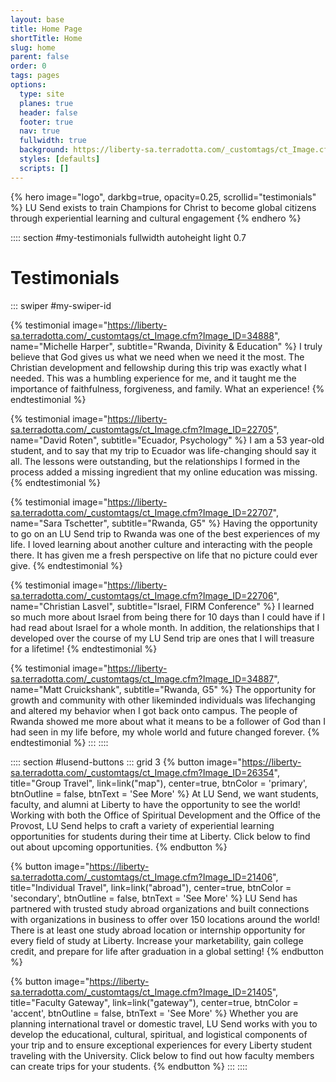 ```yaml
---
layout: base
title: Home Page
shortTitle: Home
slug: home
parent: false
order: 0
tags: pages
options:
  type: site
  planes: true
  header: false
  footer: true
  nav: true
  fullwidth: true
  background: https://liberty-sa.terradotta.com/_customtags/ct_Image.cfm?Image_ID=21409
  styles: [defaults]
  scripts: []
---
```


{% hero
  image="logo",
  darkbg=true,
  opacity=0.25,
  scrollid="testimonials"
%}
LU Send exists to train Champions for Christ to become global citizens through experiential learning and cultural engagement
{% endhero %}

:::: section #my-testimonials fullwidth autoheight light 0.7

# Testimonials

::: swiper #my-swiper-id

{% testimonial
  image="https://liberty-sa.terradotta.com/_customtags/ct_Image.cfm?Image_ID=34888",
  name="Michelle Harper",
  subtitle="Rwanda, Divinity & Education"
%}
I truly believe that God gives us what we need when we need it the most. The Christian development and fellowship during this trip was exactly what I needed. This was a humbling experience for me, and it taught me the importance of faithfulness, forgiveness, and family. What an experience!
{% endtestimonial %}

{% testimonial
  image="https://liberty-sa.terradotta.com/_customtags/ct_Image.cfm?Image_ID=22705",
  name="David Roten",
  subtitle="Ecuador, Psychology"
%}
I am a 53 year-old student, and to say that my trip to Ecuador was life-changing should say it all. The lessons were outstanding, but the relationships I formed in the process added a missing ingredient that my online education was missing.
{% endtestimonial %}

{% testimonial
  image="https://liberty-sa.terradotta.com/_customtags/ct_Image.cfm?Image_ID=22707",
  name="Sara Tschetter",
  subtitle="Rwanda, G5"
%}
Having the opportunity to go on an LU Send trip to Rwanda was one of the best experiences of my life. I loved learning about another culture and interacting with the people there. It has given me a fresh perspective on life that no picture could ever give.
{% endtestimonial %}

{% testimonial
  image="https://liberty-sa.terradotta.com/_customtags/ct_Image.cfm?Image_ID=22706",
  name="Christian Lasvel",
  subtitle="Israel, FIRM Conference"
%}
I learned so much more about Israel from being there for 10 days than I could have if I had read about Israel for a whole month. In addition, the relationships that I developed over the course of my LU Send trip are ones that I will treasure for a lifetime!
{% endtestimonial %}

{% testimonial
  image="https://liberty-sa.terradotta.com/_customtags/ct_Image.cfm?Image_ID=34887",
  name="Matt Cruickshank",
  subtitle="Rwanda, G5"
%}
The opportunity for growth and community with other likeminded individuals was lifechanging and altered my behavior when I got back onto campus. The people of Rwanda showed me more about what it means to be a follower of God than I had seen in my life before, my whole world and future changed forever.
{% endtestimonial %}
:::
::::

:::: section #lusend-buttons
::: grid 3
{% button
  image="https://liberty-sa.terradotta.com/_customtags/ct_Image.cfm?Image_ID=26354",
  title="Group Travel",
  link=link("map"),
  center=true,
  btnColor = 'primary',
  btnOutline = false,
  btnText = 'See More' %}
At LU Send, we want students, faculty, and alumni at Liberty to have the opportunity to see the world! Working with both the Office of Spiritual Development and the Office of the Provost, LU Send helps to craft a variety of experiential learning opportunities for students during their time at Liberty. Click below to find out about upcoming opportunities.
{% endbutton %}

{% button
  image="https://liberty-sa.terradotta.com/_customtags/ct_Image.cfm?Image_ID=21406",
  title="Individual Travel",
  link=link("abroad"),
  center=true,
  btnColor = 'secondary',
  btnOutline = false,
  btnText = 'See More' %}
LU Send has partnered with trusted study abroad organizations and built connections with organizations in business to offer over 150 locations around the world! There is at least one study abroad location or internship opportunity for every field of study at Liberty. Increase your marketability, gain college credit, and prepare for life after graduation in a global setting!
{% endbutton %}

{% button
  image="https://liberty-sa.terradotta.com/_customtags/ct_Image.cfm?Image_ID=21405",
  title="Faculty Gateway",
  link=link("gateway"),
  center=true,
  btnColor = 'accent',
  btnOutline = false,
  btnText = 'See More' %}
Whether you are planning international travel or domestic travel, LU Send works with you to develop the educational, cultural, spiritual, and logistical components of your trip and to ensure exceptional experiences for every Liberty student traveling with the University. Click below to find out how faculty members can create trips for your students.
{% endbutton %}
:::
::::
